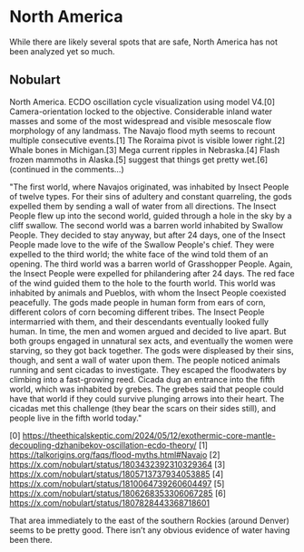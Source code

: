 # North America

While there are likely several spots that are safe, North America has not been analyzed yet so much.

## Nobulart

North America. ECDO oscillation cycle visualization using model V4.[0] Camera-orientation locked to the objective. Considerable inland water masses and some of the most widespread and visible mesoscale flow morphology of any landmass. The Navajo flood myth seems to recount multiple consecutive events.[1] The Roraima pivot is visible lower right.[2]  Whale bones in Michigan.[3] Mega current ripples in Nebraska.[4] Flash frozen mammoths in Alaska.[5] suggest that things get pretty wet.[6]
(continued in the comments...)

"The first world, where Navajos originated, was inhabited by Insect People of twelve types. For their sins of adultery and constant quarreling, the gods expelled them by sending a wall of water from all directions. The Insect People flew up into the second world, guided through a hole in the sky by a cliff swallow. The second world was a barren world inhabited by Swallow People. They decided to stay anyway, but after 24 days, one of the Insect People made love to the wife of the Swallow People's chief. They were expelled to the third world; the white face of the wind told them of an opening. The third world was a barren world of Grasshopper People. Again, the Insect People were expelled for philandering after 24 days. The red face of the wind guided them to the hole to the fourth world. This world was inhabited by animals and Pueblos, with whom the Insect People coexisted peacefully. The gods made people in human form from ears of corn, different colors of corn becoming different tribes. The Insect People intermarried with them, and their descendants eventually looked fully human. In time, the men and women argued and decided to live apart. But both groups engaged in unnatural sex acts, and eventually the women were starving, so they got back together. The gods were displeased by their sins, though, and sent a wall of water upon them. The people noticed animals running and sent cicadas to investigate. They escaped the floodwaters by climbing into a fast-growing reed. Cicada dug an entrance into the fifth world, which was inhabited by grebes. The grebes said that people could have that world if they could survive plunging arrows into their heart. The cicadas met this challenge (they bear the scars on their sides still), and people live in the fifth world today."

[0] https://theethicalskeptic.com/2024/05/12/exothermic-core-mantle-decoupling-dzhanibekov-oscillation-ecdo-theory/
[1] https://talkorigins.org/faqs/flood-myths.html#Navajo
[2] https://x.com/nobulart/status/1803432392310329364
[3] https://x.com/nobulart/status/1805713737934053885
[4] https://x.com/nobulart/status/1810064739260604497
[5] https://x.com/nobulart/status/1806268353306067285
[6] https://x.com/nobulart/status/1807828443368718601

That area immediately to the east of the southern Rockies (around Denver) seems to be pretty good. There isn’t any obvious evidence of water having been there.